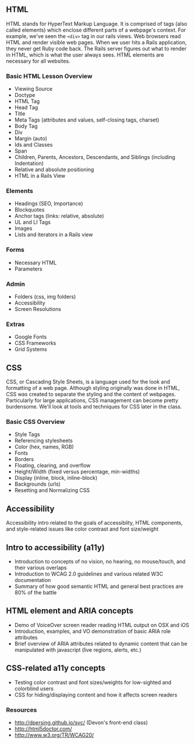 ## HTML
HTML stands for HyperText Markup Language. It is comprised of tags (also called elements) which enclose different parts of a webpage's context. For example, we've seen the `<div>` tag in our rails views. Web browsers read HTML and render visible web pages. When we user hits a Rails application, they never get Ruby code back. The Rails server figures out what to render in HTML, which is what the user always sees. HTML elements are necessary for all websites. 

### Basic HTML Lesson Overview
- Viewing Source
- Doctype
- HTML Tag
- Head Tag
- Title
- Meta Tags (attributes and values, self-closing tags, charset)
- Body Tag
- Div 
- Margin (auto)
- Ids and Classes
- Span
- Children, Parents, Ancestors, Descendants, and Siblings (including Indentation)
- Relative and absolute positioning
- HTML in a Rails View

### Elements
- Headings (SEO, Importance)
- Blockquotes
- Anchor tags (links: relative, absolute)
- UL and LI Tags
- Images
- Lists and iterators in a Rails view

### Forms
- Necessary HTML 
- Parameters

### Admin
- Folders (css, img folders)
- Accessibility
- Screen Resolutions

### Extras
- Google Fonts
- CSS Frameworks 
- Grid Systems

## CSS
CSS, or Cascading Style Sheets, is a language used for the look and formatting of a web page. Although styling originally was done in HTML, CSS was created to separate the styling and the content of webpages. Particularly for large applications, CSS management can become pretty burdensome. We'll look at tools and techniques for CSS later in the class. 

### Basic CSS Overview
- Style Tags
- Referencing stylesheets
- Color (hex, names, RGB)
- Fonts 
- Borders
- Floating, clearing, and overflow
- Height/Width (fixed versus percentage, min-widths)
- Display (inline, block, inline-block)
- Backgrounds (urls)
- Resetting and Normalizing CSS

## Accessibility
Accessibility intro related to the goals of accessiblity, HTML components, and style-related issues like color contrast and font size/weight

## Intro to accessibility (a11y)
- Introduction to concepts of no vision, no hearing, no mouse/touch, and their various overlaps
- Introduction to WCAG 2.0 guidelines and various related W3C documentation
- Summary of how good semantic HTML and general best practices are 80% of the battle

## HTML element and ARIA concepts
- Demo of VoiceOver screen reader reading HTML output on OSX and iOS
- Introduction, examples, and VO demonstration of basic ARIA role attributes
- Brief overview of ARIA attributes related to dynamic content that can be manipulated with javascript (live regions, alerts, etc.)

## CSS-related a11y concepts
- Testing color contrast and font sizes/weights for low-sighted and colorblind users
- CSS for hiding/displaying content and how it affects screen readers

### Resources
- http://dpersing.github.io/svc/ (Devon's front-end class)
- http://html5doctor.com/
- http://www.w3.org/TR/WCAG20/

